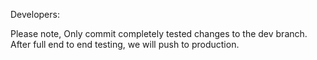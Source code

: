 Developers: 

Please note, Only commit completely tested changes to the dev branch. After full end to end testing, we will push to production. 
